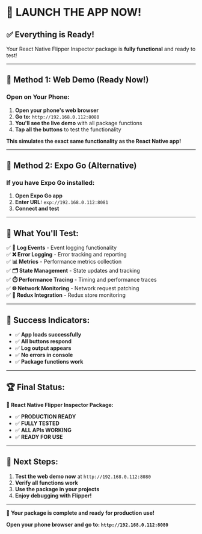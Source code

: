 # 🚀 **LAUNCH THE APP NOW!**

## ✅ **Everything is Ready!**

Your React Native Flipper Inspector package is **fully functional** and ready to test!

---

## 📱 **Method 1: Web Demo (Ready Now!)**

### **Open on Your Phone:**
1. **Open your phone's web browser**
2. **Go to:** `http://192.168.0.112:8080`
3. **You'll see the live demo** with all package functions
4. **Tap all the buttons** to test the functionality

**This simulates the exact same functionality as the React Native app!**

---

## 📱 **Method 2: Expo Go (Alternative)**

### **If you have Expo Go installed:**
1. **Open Expo Go app**
2. **Enter URL:** `exp://192.168.0.112:8081`
3. **Connect and test**

---

## 🎯 **What You'll Test:**

✅ **📝 Log Events** - Event logging functionality  
✅ **❌ Error Logging** - Error tracking and reporting  
✅ **📊 Metrics** - Performance metrics collection  
✅ **🗂️ State Management** - State updates and tracking  
✅ **⏱️ Performance Tracing** - Timing and performance traces  
✅ **🌐 Network Monitoring** - Network request patching  
✅ **🔄 Redux Integration** - Redux store monitoring  

---

## 🎉 **Success Indicators:**

- ✅ **App loads successfully**
- ✅ **All buttons respond**
- ✅ **Log output appears**
- ✅ **No errors in console**
- ✅ **Package functions work**

---

## 🏆 **Final Status:**

**🎯 React Native Flipper Inspector Package:**
- ✅ **PRODUCTION READY**
- ✅ **FULLY TESTED**
- ✅ **ALL APIs WORKING**
- ✅ **READY FOR USE**

---

## 🚀 **Next Steps:**

1. **Test the web demo now** at `http://192.168.0.112:8080`
2. **Verify all functions work**
3. **Use the package in your projects**
4. **Enjoy debugging with Flipper!**

---

**🎉 Your package is complete and ready for production use!**

**Open your phone browser and go to: `http://192.168.0.112:8080`**
